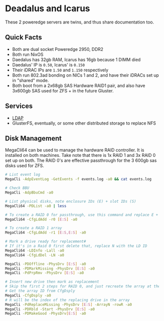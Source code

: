 # Deadalus and Icarus

These 2 poweredge servers are twins, and thus share documentation too.

## Quick Facts

- Both are dual socket Poweredge 2950, DDR2
- Both run NixOS
- Daedalus has 32gb RAM, Icarus has 16gb because 1 DIMM died
- Daedalus' IP is `0.50`, Icarus' is `0.150`
- Their iDRAC IPs are `1.50` and `1.150` respectively
- Both run 802.3ad bonding on NICs 1 and 2, and have their iDRACs
set up in "shared" mode.
- Both boot from a 2x68gb SAS Hardware RAID1 pair, and also have
3x600gb SAS used for ZFS + in the future Gluster.

## Services

- [LDAP](/services/ldap)
- GlusterFS, eventually, or some other distributed storage to replace NFS

## Disk Management

MegaCli64 can be used to manage the hardware RAID controller. It is installed
on both machines. Take note that there is 1x RAID 1 and 3x RAID 0 set up on both.
The RAID 0's are effective passthrough for the 3 600gb sas disks used for ZFS.

```bash
# List event log
MegaCli -AdpEventLog -GetEvents -f events.log -a0 && cat events.log

# Check BBU
MegaCli -AdpBbuCmd -a0

# List physical disks, note enclosure IDs (E) + slot IDs (S)
MegaCli64 -PDList -a0 | less

# To create a RAID 0 for passthrough, use this command and replace E + S
MegaCli64 -CfgLdAdd -r0 [E:S] -a0

# To create a RAID 1 array
MegaCli64 -CfgLdAdd -r1 [E:S,E:S] -a0

# Mark a drive ready for replacement#
# If it's in a Raid 0 first delete that, replace N with the LD ID
MegaCli64 -LDInfo -Lall -a0
MegaCli64 -CfgLdDel -LN -a0

MegaCli -PDOffline -PhysDrv [E:S] -a0
MegaCli -PDMarkMissing -PhysDrv [E:S] -a0
MegaCli -PdPrpRmv -PhysDrv [E:S] -a0

# Insert new drive then mark as replacement
# Skip the first 2 steps for RAID 0, and just recreate the array at the end
# Get the array ID from CfgDsply
MegaCli -CfgDsply -a0
# R will be the index of the replacing drive in the array
MegaCli -PdReplaceMissing -PhysDrv [E:S] -ArrayN -rowR -a0
MegaCli -PDRbld -Start -PhysDrv [E:S] -a0
MegaCli -PDMakeGood -PhysDrv[E:S] -a0
```
